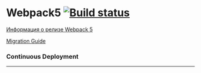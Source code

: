 # Webpack5 [![Build status](https://ci.appveyor.com/api/projects/status/pxbhal1jnadeo75a?svg=true)](https://ci.appveyor.com/project/igor-chazov/ahj-hw-env)

[Информация о релизе Webpack 5](https://webpack.js.org/blog/2020-10-10-webpack-5-release/)

[Migration Guide](https://webpack.js.org/migrate/5/)

### Continuous Deployment
---
